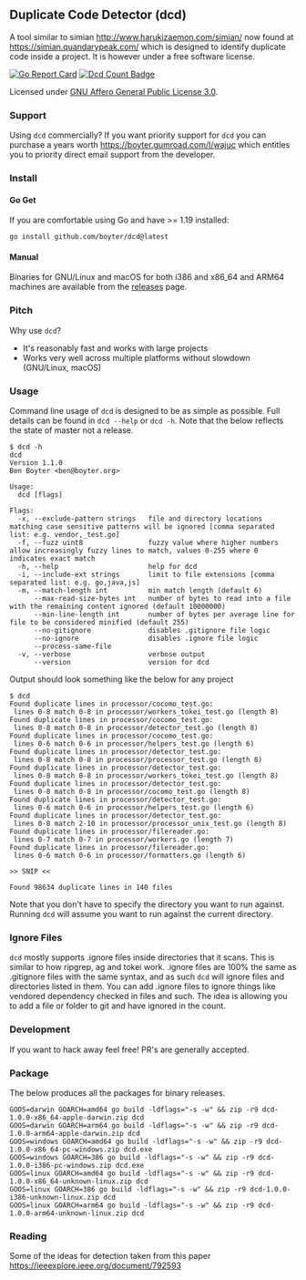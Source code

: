 Duplicate Code Detector (dcd)
-----------------------------

A tool similar to simian http://www.harukizaemon.com/simian/ now found at https://simian.quandarypeak.com/ which is designed to identify duplicate code inside a project.
It is however under a free software license.

[![Go Report Card](https://goreportcard.com/badge/github.com/boyter/dcd)](https://goreportcard.com/report/github.com/boyter/dcd)
[![Dcd Count Badge](https://sloc.xyz/github/boyter/dcd/)](https://github.com/boyter/dcd/)

Licensed under [GNU Affero General Public License 3.0](https://www.gnu.org/licenses/agpl-3.0.html).

### Support

Using `dcd` commercially? If you want priority support for `dcd` you can purchase a years worth https://boyter.gumroad.com/l/wajuc which entitles you to priority direct email support from the developer.

### Install

#### Go Get

If you are comfortable using Go and have >= 1.19 installed:

```shell
go install github.com/boyter/dcd@latest
```

#### Manual

Binaries for GNU/Linux and macOS for both i386 and x86_64 and ARM64 machines are available from the [releases](https://github.com/boyter/dcd/releases) page.

### Pitch

Why use `dcd`?

- It's reasonably fast and works with large projects 
- Works very well across multiple platforms without slowdown (GNU/Linux, macOS)

### Usage

Command line usage of `dcd` is designed to be as simple as possible.
Full details can be found in `dcd --help` or `dcd -h`. Note that the below reflects the state of master not a release.

```
$ dcd -h
dcd
Version 1.1.0
Ben Boyter <ben@boyter.org>

Usage:
  dcd [flags]

Flags:
  -x, --exclude-pattern strings   file and directory locations matching case sensitive patterns will be ignored [comma separated list: e.g. vendor,_test.go]
  -f, --fuzz uint8                fuzzy value where higher numbers allow increasingly fuzzy lines to match, values 0-255 where 0 indicates exact match
  -h, --help                      help for dcd
  -i, --include-ext strings       limit to file extensions [comma separated list: e.g. go,java,js]
  -m, --match-length int          min match length (default 6)
      --max-read-size-bytes int   number of bytes to read into a file with the remaining content ignored (default 10000000)
      --min-line-length int       number of bytes per average line for file to be considered minified (default 255)
      --no-gitignore              disables .gitignore file logic
      --no-ignore                 disables .ignore file logic
      --process-same-file         
  -v, --verbose                   verbose output
      --version                   version for dcd

```

Output should look something like the below for any project

```
$ dcd
Found duplicate lines in processor/cocomo_test.go:
 lines 0-8 match 0-8 in processor/workers_tokei_test.go (length 8)
Found duplicate lines in processor/cocomo_test.go:
 lines 0-8 match 0-8 in processor/detector_test.go (length 8)
Found duplicate lines in processor/cocomo_test.go:
 lines 0-6 match 0-6 in processor/helpers_test.go (length 6)
Found duplicate lines in processor/detector_test.go:
 lines 0-8 match 0-8 in processor/processor_test.go (length 8)
Found duplicate lines in processor/detector_test.go:
 lines 0-8 match 0-8 in processor/workers_tokei_test.go (length 8)
Found duplicate lines in processor/detector_test.go:
 lines 0-8 match 0-8 in processor/cocomo_test.go (length 8)
Found duplicate lines in processor/detector_test.go:
 lines 0-6 match 0-6 in processor/helpers_test.go (length 6)
Found duplicate lines in processor/detector_test.go:
 lines 0-8 match 2-10 in processor/processor_unix_test.go (length 8)
Found duplicate lines in processor/filereader.go:
 lines 0-7 match 0-7 in processor/workers.go (length 7)
Found duplicate lines in processor/filereader.go:
 lines 0-6 match 0-6 in processor/formatters.go (length 6)

>> SNIP <<

Found 98634 duplicate lines in 140 files
```

Note that you don't have to specify the directory you want to run against. Running `dcd` will assume you want to 
run against the current directory.

### Ignore Files

`dcd` mostly supports .ignore files inside directories that it scans. This is similar to how ripgrep, ag and tokei work. 
.ignore files are 100% the same as .gitignore files with the same syntax, and as such `dcd` will ignore files and directories
listed in them. You can add .ignore files to ignore things like vendored dependency checked in files and such. 
The idea is allowing you to add a file or folder to git and have ignored in the count.

### Development

If you want to hack away feel free! PR's are generally accepted.

### Package

The below produces all the packages for binary releases.

```
GOOS=darwin GOARCH=amd64 go build -ldflags="-s -w" && zip -r9 dcd-1.0.0-x86_64-apple-darwin.zip dcd
GOOS=darwin GOARCH=arm64 go build -ldflags="-s -w" && zip -r9 dcd-1.0.0-arm64-apple-darwin.zip dcd
GOOS=windows GOARCH=amd64 go build -ldflags="-s -w" && zip -r9 dcd-1.0.0-x86_64-pc-windows.zip dcd.exe
GOOS=windows GOARCH=386 go build -ldflags="-s -w" && zip -r9 dcd-1.0.0-i386-pc-windows.zip dcd.exe
GOOS=linux GOARCH=amd64 go build -ldflags="-s -w" && zip -r9 dcd-1.0.0-x86_64-unknown-linux.zip dcd
GOOS=linux GOARCH=386 go build -ldflags="-s -w" && zip -r9 dcd-1.0.0-i386-unknown-linux.zip dcd
GOOS=linux GOARCH=arm64 go build -ldflags="-s -w" && zip -r9 dcd-1.0.0-arm64-unknown-linux.zip dcd
```
### Reading

Some of the ideas for detection taken from this paper https://ieeexplore.ieee.org/document/792593

